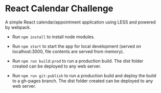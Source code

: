 # React Calendar Challenge
A simple React calendar/appointment application using LESS and powered by webpack.

* Run `npm install` to install node modules.

* Run `npm start` to start the app for local development (served on localhost:3000, file contents are served from memory).

* Run `npm run build:prod` to run a production build. The dist folder created can be deployed to any web server.

* Run `npm run git-publish` to run a production build and deploy the build to a gh-pages branch. The dist folder created can be deployed to any web server.